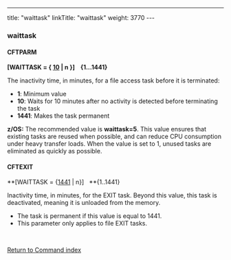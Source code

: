 ---
title: "waittask"
linkTitle: "waittask"
weight: 3770
---<span id="waittask"></span>

### waittask

<span id="waittask_CFTPARM"></span>

#### CFTPARM

****[WAITTASK = { <u>10</u> &#124; n }]    {1...1441}****

The inactivity time, in minutes, for a file access task before it is terminated:

- ****1****: Minimum value
- ****10****: Waits for 10 minutes after no activity is detected before terminating the task
- **1441**: Makes the task permanent

****z/OS:**** The recommended value is **waittask=5**. This value ensures that existing tasks are reused when possible, and can reduce CPU consumption under heavy transfer loads. When the value is set to 1, unused tasks are eliminated as quickly as possible.

<span id="waittask_CFTEXIT"></span>

#### CFTEXIT

**[WAITTASK = {<u>1441</u> &#124; n}]   **{1..1441}

Inactivity time, in minutes, for the EXIT task. Beyond this value, this
task is deactivated, meaning it is unloaded from the memory.

- The task is permanent if this value is equal to 1441.
- This parameter only applies to file EXIT tasks.

 

[Return to Command index](../../)
